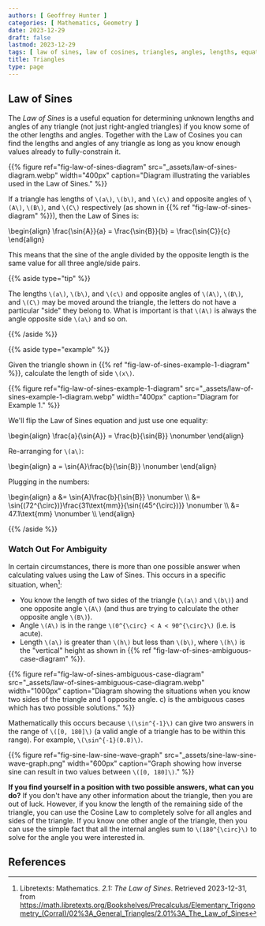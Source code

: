 ```yaml
---
authors: [ Geoffrey Hunter ]
categories: [ Mathematics, Geometry ]
date: 2023-12-29
draft: false
lastmod: 2023-12-29
tags: [ law of sines, law of cosines, triangles, angles, lengths, equations ]
title: Triangles
type: page
---
```


## Law of Sines

The _Law of Sines_ is a useful equation for determining unknown lengths and angles of any triangle (not just right-angled triangles) if you know some of the other lengths and angles. Together with the Law of Cosines you can find the lengths and angles of any triangle as long as you know enough values already to fully-constrain it.

{{% figure ref="fig-law-of-sines-diagram" src="_assets/law-of-sines-diagram.webp" width="400px" caption="Diagram illustrating the variables used in the Law of Sines." %}}

If a triangle has lengths of `\(a\)`, `\(b\)`, and `\(c\)` and opposite angles of `\(A\)`, `\(B\)`, and `\(C\)` respectively (as shown in {{% ref "fig-law-of-sines-diagram" %}}), then the Law of Sines is:

<p>\begin{align}
\frac{\sin{A}}{a} = \frac{\sin{B}}{b} = \frac{\sin{C}}{c}
\end{align}</p>

This means that the sine of the angle divided by the opposite length is the same value for all three angle/side pairs.

{{% aside type="tip" %}}

The lengths `\(a\)`, `\(b\)`, and `\(c\)` and opposite angles of `\(A\)`, `\(B\)`, and `\(C\)` may be moved around the triangle, the letters do not have a particular "side" they belong to. What is important is that `\(A\)` is always the angle opposite side `\(a\)` and so on.

{{% /aside %}}

{{% aside type="example" %}}

Given the triangle shown in {{% ref "fig-law-of-sines-example-1-diagram" %}}, calculate the length of side `\(x\)`.

{{% figure ref="fig-law-of-sines-example-1-diagram" src="_assets/law-of-sines-example-1-diagram.webp" width="400px" caption="Diagram for Example 1." %}}

We'll flip the Law of Sines equation and just use one equality:

<p>\begin{align}
\frac{a}{\sin{A}} = \frac{b}{\sin{B}} \nonumber
\end{align}</p>

Re-arranging for `\(a\)`:

<p>\begin{align}
a = \sin{A}\frac{b}{\sin{B}} \nonumber
\end{align}</p>

Plugging in the numbers:

<p>\begin{align}
a &= \sin{A}\frac{b}{\sin{B}} \nonumber \\
  &= \sin{(72^{\circ})}\frac{31\text{mm}}{\sin{(45^{\circ})}} \nonumber \\
  &= 47.1\text{mm} \nonumber \\
\end{align}</p>

{{% /aside %}}

### Watch Out For Ambiguity

In certain circumstances, there is more than one possible answer when calculating values using the Law of Sines. This occurs in a specific situation, when[^libretexts-maths-the-law-of-sines]:

* You know the length of two sides of the triangle (`\(a\)` and `\(b\)`) and one opposite angle `\(A\)` (and thus are trying to calculate the other opposite angle `\(B\)`).
* Angle `\(A\)` is in the range `\(0^{\circ} < A < 90^{\circ}\)` (i.e. is acute).
* Length `\(a\)` is greater than `\(h\)` but less than `\(b\)`, where `\(h\)` is the "vertical" height as shown in {{% ref "fig-law-of-sines-ambiguous-case-diagram" %}}.

{{% figure ref="fig-law-of-sines-ambiguous-case-diagram" src="_assets/law-of-sines-ambiguous-case-diagram.webp" width="1000px" caption="Diagram showing the situations when you know two sides of the triangle and 1 opposite angle. c) is the ambiguous cases which has two possible solutions." %}}

Mathematically this occurs because `\(\sin^{-1}\)` can give two answers in the range of `\([0, 180]\)` (a valid angle of a triangle has to be within this range). For example, `\(\sin^{-1}(0.8)\)`.

{{% figure ref="fig-sine-law-sine-wave-graph" src="_assets/sine-law-sine-wave-graph.png" width="600px" caption="Graph showing how inverse sine can result in two values between `\([0, 180]\)`." %}}

**If you find yourself in a position with two possible answers, what can you do?** If you don't have any other information about the triangle, then you are out of luck. However, if you know the length of the remaining side of the triangle, you can use the Cosine Law to completely solve for all angles and sides of the triangle. If you know one other angle of the triangle, then you can use the simple fact that all the internal angles sum to `\(180^{\circ}\)` to solve for the angle you were interested in.

## References

[^libretexts-maths-the-law-of-sines]: Libretexts: Mathematics. _2.1: The Law of Sines_. Retrieved 2023-12-31, from https://math.libretexts.org/Bookshelves/Precalculus/Elementary_Trigonometry_(Corral)/02%3A_General_Triangles/2.01%3A_The_Law_of_Sines


